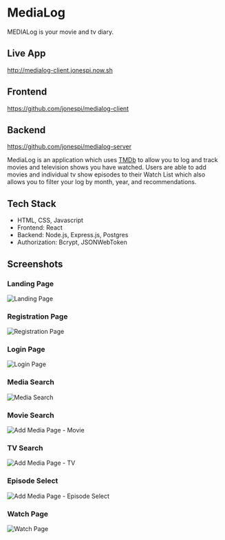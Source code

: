 # MediaLog

MEDIALog is your movie and tv diary.

## Live App 
http://medialog-client.jonespi.now.sh

## Frontend
https://github.com/jonespi/medialog-client

## Backend 
https://github.com/jonespi/medialog-server

MediaLog is an application which uses [TMDb](http://themoviedb.org) to allow you to log and track movies and television shows you have watched. Users are able to add movies and individual tv show episodes to their Watch List which also allows you to filter your log by month, year, and recommendations.

## Tech Stack

- HTML, CSS, Javascript
- Frontend: React
- Backend: Node.js, Express.js, Postgres
- Authorization: Bcrypt, JSONWebToken

## Screenshots

### Landing Page
![Landing Page](https://i.imgur.com/OOUi9TB.png)

### Registration Page
![Registration Page](https://i.imgur.com/VBDr8VA.png)

### Login Page
![Login Page](https://i.imgur.com/6lCcYyM.png)

### Media Search
![Media Search](https://i.imgur.com/H8DkNaH.png)

### Movie Search
![Add Media Page - Movie](https://i.imgur.com/W6sD7DC.jpg)

### TV Search
![Add Media Page - TV](https://i.imgur.com/vsudS30.png)

### Episode Select
![Add Media Page - Episode Select](https://i.imgur.com/Gyl4Cox.png)

### Watch Page
![Watch Page](https://i.imgur.com/bZbZZ4w.jpg)